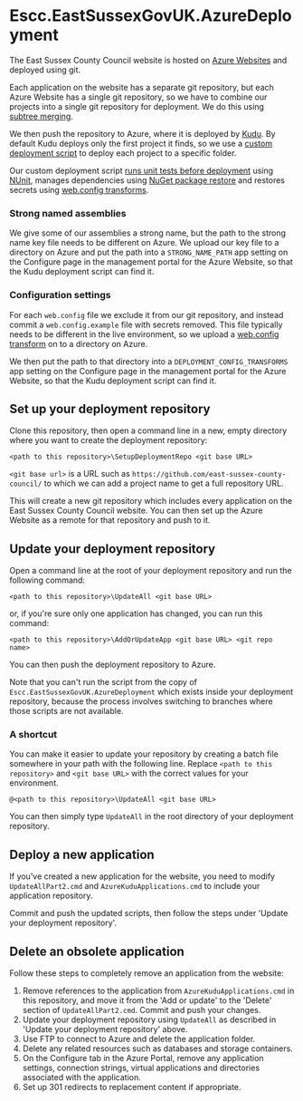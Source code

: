 Escc.EastSussexGovUK.AzureDeployment
====================================

The East Sussex County Council website is hosted on [Azure Websites](www.windowsazure.com) and deployed using git.

Each application on the website has a separate git repository, but each Azure Website has a single git repository, so we have to combine our projects into a single git repository for deployment. We do this using [subtree merging](http://typecastexception.com/post/2013/03/16/Managing-Nested-Libraries-Using-the-GIT-Subtree-Merge-Workflow.aspx).

We then push the repository to Azure, where it is deployed by [Kudu](https://github.com/projectkudu/kudu). By default Kudu deploys only the first project it finds, so we use a [custom deployment script](http://blog.amitapple.com/post/38419111245/azurewebsitecustomdeploymentpart3) to deploy each project to a specific folder.

Our custom deployment script [runs unit tests before deployment](http://channel9.msdn.com/Shows/Windows-Azure-Friday/Custom-Web-Site-Deployment-Scripts-with-Kudu-with-David-Ebbo) using [NUnit](http://www.nunit.org/), manages dependencies using [NuGet package restore](http://docs.nuget.org/docs/reference/package-restore) and restores secrets using [web.config transforms](http://msdn.microsoft.com/en-us/library/dd465326.aspx).

### Strong named assemblies

We give some of our assemblies a strong name, but the path to the strong name key file needs to be different on Azure. We upload our key file to a directory on Azure and put the path into a `STRONG_NAME_PATH` app setting on the Configure page in the management portal for the Azure Website, so that the Kudu deployment script can find it.

### Configuration settings

For each `web.config` file we exclude it from our git repository, and instead commit a `web.config.example` file with secrets removed. This file typically needs to be different in the live environment, so we upload a [web.config transform](http://msdn.microsoft.com/en-us/library/dd465326.aspx) on to a directory on Azure.

We then put the path to that directory into a `DEPLOYMENT_CONFIG_TRANSFORMS` app setting on the Configure page in the management portal for the Azure Website, so that the Kudu deployment script can find it.

Set up your deployment repository
---------------------------------

Clone this repository, then open a command line in a new, empty directory where you want to create the deployment repository:

`<path to this repository>\SetupDeploymentRepo <git base URL>`

`<git base url>` is a URL such as `https://github.com/east-sussex-county-council/` to which we can add a project name to get a full repository URL.

This will create a new git repository which includes every application on the East Sussex County Council website. You can then set up the Azure Website as a remote for that repository and push to it.

Update your deployment repository
---------------------------------

Open a command line at the root of your deployment repository and run the following command:

`<path to this repository>\UpdateAll <git base URL>`

or, if you're sure only one application has changed, you can run this command:

`<path to this repository>\AddOrUpdateApp <git base URL> <git repo name>`

You can then push the deployment repository to Azure.

Note that you can't run the script from the copy of `Escc.EastSussexGovUK.AzureDeployment` which exists inside your deployment repository, because the process involves switching to branches where those scripts are not available.

### A shortcut

You can make it easier to update your repository by creating a batch file somewhere in your path with the following line. Replace `<path to this repository>` and `<git base URL>` with the correct values for your environment.

`@<path to this repository>\UpdateAll <git base URL>`

You can then simply type `UpdateAll` in the root directory of your deployment repository.


Deploy a new application
------------------------

If you've created a new application for the website, you need to modify `UpdateAllPart2.cmd` and `AzureKuduApplications.cmd` to include your application repository.

Commit and push the updated scripts, then follow the steps under 'Update your deployment repository'.

Delete an obsolete application
------------------------------

Follow these steps to completely remove an application from the website:

1.	Remove references to the application from `AzureKuduApplications.cmd` in this repository, and move it from the 'Add or update' to the 'Delete' section of `UpdateAllPart2.cmd`. Commit and push your changes.
2.	Update your deployment repository using `UpdateAll` as described in 'Update your deployment repository' above.
3.	Use FTP to connect to Azure and delete the application folder.
4.	Delete any related resources such as databases and storage containers.
5.	On the Configure tab in the Azure Portal, remove any application settings, connection strings, virtual applications and directories associated with the application.
6.	Set up 301 redirects to replacement content if appropriate.